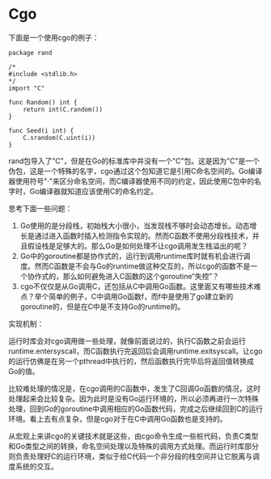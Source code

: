 # Cgo

下面是一个使用cgo的例子：

```
package rand

/*
#include <stdlib.h>
*/
import "C"

func Random() int {
    return int(C.random())
}

func Seed(i int) {
    C.srandom(C.uint(i))
}
```

rand包导入了"C"，但是在Go的标准库中并没有一个"C"包。这是因为"C"是一个伪包，这是一个特殊的名字，cgo通过这个包知道它是引用C命名空间的。Go编译器使用符号"·"来区分命名空间，而C编译器使用不同的约定，因此使用C包中的名字时，Go编译器就知道应该使用C的命名约定。

思考下面一些问题：

1. Go使用的是分段栈，初始栈大小很小，当发现栈不够时会动态增长。动态增长是通过进入函数时插入检测指令实现的。然而C函数不使用分段栈技术，并且假设栈是足够大的。那么Go是如何处理不让cgo调用发生栈溢出的呢？
2. Go中的goroutine都是协作式的，运行到调用runtime库时就有机会进行调度。然而C函数是不会与Go的runtime做这种交互的，所以cgo的函数不是一个协作式的，那么如何避免进入C函数的这个goroutine“失控”？
3. cgo不仅仅是从Go调用C，还包括从C中调用Go函数。这里面又有哪些技术难点？举个简单的例子，C中调用Go函数f，而f中是使用了go建立新的goroutine的，但是在C中是不支持Go的runtime的。



实现机制：

运行时库会对cgo调用做一些处理，就像前面说过的，执行C函数之前会运行runtime.entersyscall，而C函数执行完返回后会调用runtime.exitsyscall。让cgo的运行仿佛是在另一个pthread中执行的，然后函数执行完毕后将返回值转换成Go的值。

比较难处理的情况是，在cgo调用的C函数中，发生了C回调Go函数的情况，这时处理起来会比较复杂。因为此时是没有Go运行环境的，所以必须再进行一次特殊处理，回到Go的goroutine中调用相应的Go函数代码，完成之后继续回到C的运行环境。看上去有点复杂，但是cgo对于在C中调用Go函数也是支持的。

从宏观上来讲cgo的关键技术就是这些，由cgo命令生成一些桩代码，负责C类型和Go类型之间的转换，命名空间处理以及特殊的调用方式处理。而运行时库部分则负责处理好C的运行环境，类似于给C代码一个非分段的栈空间并让它脱离与调度系统的交互。